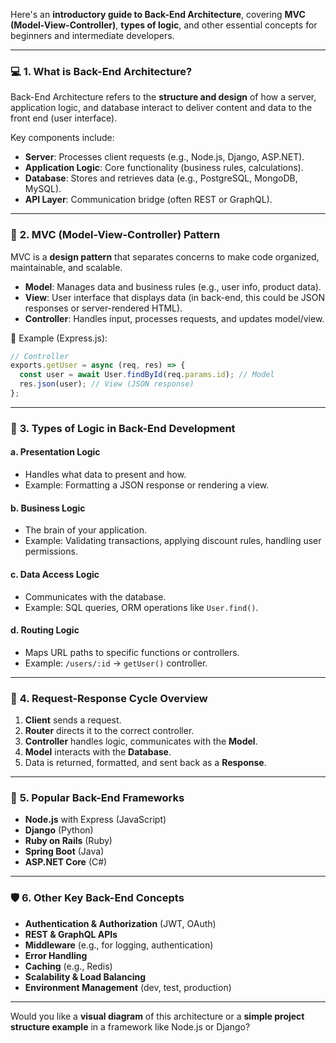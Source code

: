 Here's an **introductory guide to Back-End Architecture**, covering **MVC (Model-View-Controller)**, **types of logic**, and other essential concepts for beginners and intermediate developers.

---

### 💻 **1. What is Back-End Architecture?**

Back-End Architecture refers to the **structure and design** of how a server, application logic, and database interact to deliver content and data to the front end (user interface).

Key components include:

- **Server**: Processes client requests (e.g., Node.js, Django, ASP.NET).
- **Application Logic**: Core functionality (business rules, calculations).
- **Database**: Stores and retrieves data (e.g., PostgreSQL, MongoDB, MySQL).
- **API Layer**: Communication bridge (often REST or GraphQL).

---

### 🧱 **2. MVC (Model-View-Controller) Pattern**

MVC is a **design pattern** that separates concerns to make code organized, maintainable, and scalable.

- **Model**: Manages data and business rules (e.g., user info, product data).
- **View**: User interface that displays data (in back-end, this could be JSON responses or server-rendered HTML).
- **Controller**: Handles input, processes requests, and updates model/view.

🧠 Example (Express.js):

```javascript
// Controller
exports.getUser = async (req, res) => {
  const user = await User.findById(req.params.id); // Model
  res.json(user); // View (JSON response)
};
```

---

### 🧠 **3. Types of Logic in Back-End Development**

#### a. **Presentation Logic**

- Handles what data to present and how.
- Example: Formatting a JSON response or rendering a view.

#### b. **Business Logic**

- The brain of your application.
- Example: Validating transactions, applying discount rules, handling user permissions.

#### c. **Data Access Logic**

- Communicates with the database.
- Example: SQL queries, ORM operations like `User.find()`.

#### d. **Routing Logic**

- Maps URL paths to specific functions or controllers.
- Example: `/users/:id` → `getUser()` controller.

---

### 🔁 **4. Request-Response Cycle Overview**

1. **Client** sends a request.
2. **Router** directs it to the correct controller.
3. **Controller** handles logic, communicates with the **Model**.
4. **Model** interacts with the **Database**.
5. Data is returned, formatted, and sent back as a **Response**.

---

### 🧰 **5. Popular Back-End Frameworks**

- **Node.js** with Express (JavaScript)
- **Django** (Python)
- **Ruby on Rails** (Ruby)
- **Spring Boot** (Java)
- **ASP.NET Core** (C#)

---

### 🛡️ **6. Other Key Back-End Concepts**

- **Authentication & Authorization** (JWT, OAuth)
- **REST & GraphQL APIs**
- **Middleware** (e.g., for logging, authentication)
- **Error Handling**
- **Caching** (e.g., Redis)
- **Scalability & Load Balancing**
- **Environment Management** (dev, test, production)

---

Would you like a **visual diagram** of this architecture or a **simple project structure example** in a framework like Node.js or Django?
